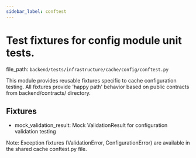 ```yaml
---
sidebar_label: conftest
---
```


# Test fixtures for config module unit tests.

  file_path: `backend/tests/infrastructure/cache/config/conftest.py`

This module provides reusable fixtures specific to cache configuration testing.
All fixtures provide 'happy path' behavior based on public contracts from
backend/contracts/ directory.

## Fixtures

- mock_validation_result: Mock ValidationResult for configuration validation testing

Note: Exception fixtures (ValidationError, ConfigurationError) are available
in the shared cache conftest.py file.
